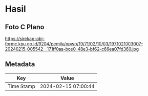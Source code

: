 # Hasil

## Foto C Plano

https://sirekap-obj-formc.kpu.go.id/9204/pemilu/ppwp/19/71/02/10/03/1971021003007-20240215-005542--171ff0aa-bce0-48e3-bf62-c66ea07fd360.jpg


## Metadata

| Key        | Value               |
| ---------- | ------------------- |
| Time Stamp | 2024-02-15 07:00:44 |



